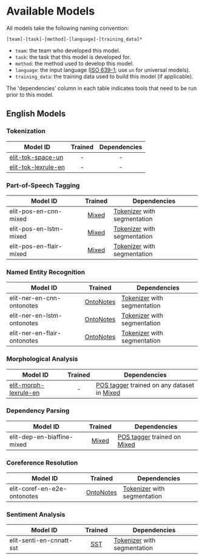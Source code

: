 # Available Models

All models take the following naming convention:

```text
[team]-[task]-[method]-[language]-[training_data]*
```

* `team`: the team who developed this model.
* `task`: the task that this model is developed for.
* `method`: the method used to develop this model.
* `language`: the input language ([ISO 639-1](https://en.wikipedia.org/wiki/List_of_ISO_639-1_codes); use `un` for universal models).
* `training_data`: the training data used to build this model (if applicable).

The 'dependencies' column in each table indicates tools that need to be run prior to this model.

## English Models

### Tokenization

| Model ID | Trained | Dependencies |
|----------|:-------:|:------------:|
| [elit-tok-space-un](../tools/tokenizers.html#space-tokenizer)     | - | - |
| [elit-tok-lexrule-en](../tools/tokenizers.html#english-tokenizer) | - | - |


### Part-of-Speech Tagging

| Model ID | Trained | Dependencies |
|----------|:-------:|--------------|
| elit-pos-en-cnn-mixed   | [Mixed](datasets.html#mixed) | [Tokenizer](#tokenization) with segmentation |
| elit-pos-en-lstm-mixed  | [Mixed](datasets.html#mixed) | [Tokenizer](#tokenization) with segmentation |
| elit-pos-en-flair-mixed | [Mixed](datasets.html#mixed) | [Tokenizer](#tokenization) with segmentation |


### Named Entity Recognition

| Model ID | Trained | Dependencies |
|----------|:-------:|--------------|
| elit-ner-en-cnn-ontonotes   | [OntoNotes](datasets.html#ontonotes) | [Tokenizer](#tokenization) with segmentation |
| elit-ner-en-lstm-ontonotes  | [OntoNotes](datasets.html#ontonotes) | [Tokenizer](#tokenization) with segmentation |
| elit-ner-en-flair-ontonotes | [OntoNotes](datasets.html#ontonotes) | [Tokenizer](#tokenization) with segmentation |


### Morphological Analysis

| Model ID | Trained | Dependencies |
|----------|:-------:|--------------|
| [elit-morph-lexrule-en](../tools/morphological_analysis.html#english-morphological-analyzer) | - | [POS tagger](#part-of-speech-tagging) trained on any dataset in [Mixed](datasets.html#mixed) |


### Dependency Parsing

| Model ID | Trained | Dependencies |
|----------|:-------:|--------------|
| elit-dep-en-biaffine-mixed | [Mixed](datasets.html#mixed) | [POS tagger](#part-of-speech-tagging) trained on [Mixed](datasets.html#mixed) |


### Coreference Resolution

| Model ID | Trained | Dependencies |
|----------|:-------:|--------------|
| elit-coref-en-e2e-ontonotes | [OntoNotes](datasets.html#ontonotes) | [Tokenizer](#tokenization) with segmentation |


### Sentiment Analysis

| Model ID | Trained | Dependencies |
|----------|:-------:|--------------|
| elit-senti-en-cnnatt-sst | [SST](datasets.html#stanford-sentiment-treebank) | [Tokenizer](#tokenization) with segmentation |

